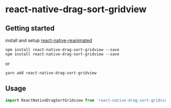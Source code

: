 # react-native-drag-sort-gridview

## Getting started

install and setup [react-native-reanimated](https://github.com/kmagiera/react-native-reanimated)

```
npm install react-native-drag-sort-gridview --save
npm install react-native-drag-sort-gridview --save
```

or

```
yarn add react-native-drag-sort-gridview
```

## Usage

```typescript
import ReactNativeDragSortGridview from 'react-native-drag-sort-gridview'
```
